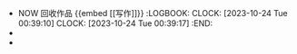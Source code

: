 - NOW 回收作品 {{embed [[写作]]}}
  :LOGBOOK:
  CLOCK: [2023-10-24 Tue 00:39:10]
  CLOCK: [2023-10-24 Tue 00:39:17]
  :END:
-
-